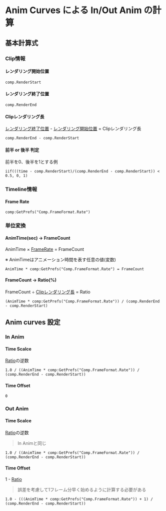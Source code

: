 # Anim Curves による In/Out Anim の計算

## 基本計算式

### Clip情報

#### レンダリング開始位置

```
comp.RenderStart
```

#### レンダリング終了位置

```
comp.RenderEnd
```

#### Clipレンダリング長

[レンダリング終了位置](#レンダリング終了位置) - [レンダリング開始位置](#レンダリング開始位置) = Clipレンダリング長

```
comp.RenderEnd - comp.RenderStart
```

#### 前半 or 後半 判定

前半を0、後半を1とする例

```
iif(((time - comp.RenderStart)/(comp.RenderEnd - comp.RenderStart)) < 0.5, 0, 1)
```


### Timeline情報

#### Frame Rate

```
comp:GetPrefs("Comp.FrameFormat.Rate")
```

### 単位変換

#### AnimTime(sec) -> FrameCount

AnimTime × [FrameRate](#frame-rate) = FrameCount

※ AnimTimeはアニメーション時間を表す任意の値(変数)

```
AnimTime * comp:GetPrefs("Comp.FrameFormat.Rate") = FrameCount
```

#### FrameCount -> Ratio(%)

FrameCount ÷ [Clipレンダリング長](#clipレンダリング長) = Ratio

```
(AnimTime * comp:GetPrefs("Comp.FrameFormat.Rate")) / (comp.RenderEnd - comp.RenderStart)
```

## Anim curves 設定

### In Anim

#### Time Scalce

[Ratio](#framecount---ratio)の逆数

```
1.0 / ((AnimTime * comp:GetPrefs("Comp.FrameFormat.Rate")) / (comp.RenderEnd - comp.RenderStart))
```

#### Time Offset

```
0
```

### Out Anim

#### Time Scalce

[Ratio](#framecount---ratio)の逆数
> In Animと同じ

```
1.0 / ((AnimTime * comp:GetPrefs("Comp.FrameFormat.Rate")) / (comp.RenderEnd - comp.RenderStart))
```

#### Time Offset

1 - [Ratio](#framecount---ratio)
> 誤差を考慮して1フレーム分早く始めるように計算する必要がある
```
1.0 - (((AnimTime * comp:GetPrefs("Comp.FrameFormat.Rate")) + 1) / (comp.RenderEnd - comp.RenderStart))
```
